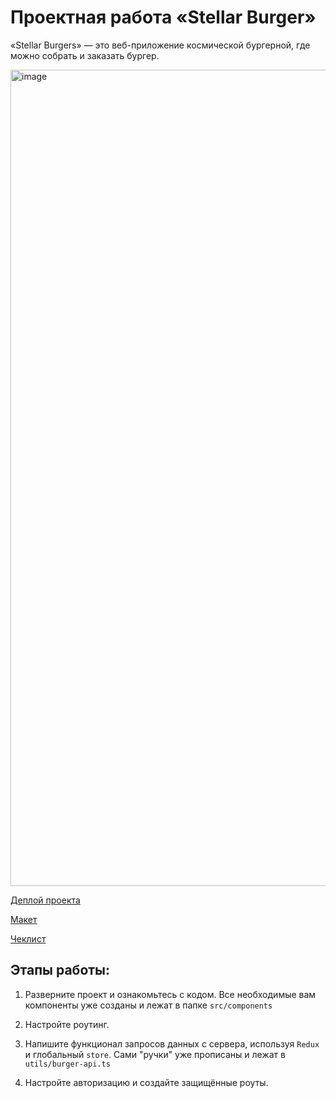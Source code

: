 # Проектная работа «Stellar Burger»

«Stellar Burgers» — это веб-приложение космической бургерной, где можно собрать и заказать бургер.

<img width="1306" alt="image" src="https://github.com/user-attachments/assets/714d82ba-7921-4757-9b24-06bb5354ffb7" />


[Деплой проекта](https://elberezina.github.io/stellar-burger/)

[Макет](<https://www.figma.com/file/vIywAvqfkOIRWGOkfOnReY/React-Fullstack_-Проектные-задачи-(3-месяца)_external_link?type=design&node-id=0-1&mode=design>)

[Чеклист](https://www.notion.so/praktikum/0527c10b723d4873aa75686bad54b32e?pvs=4)

## Этапы работы:

1. Разверните проект и ознакомьтесь с кодом. Все необходимые вам компоненты уже созданы и лежат в папке `src/components`

2. Настройте роутинг.

3. Напишите функционал запросов данных с сервера, используя `Redux` и глобальный `store`. Сами "ручки" уже прописаны и лежат в `utils/burger-api.ts`

4. Настройте авторизацию и создайте защищённые роуты.

